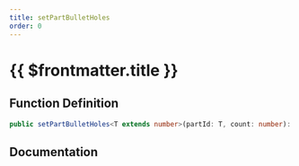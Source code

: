 ```yaml
---
title: setPartBulletHoles
order: 0
---
```


# {{ $frontmatter.title }}

## Function Definition

```ts
public setPartBulletHoles<T extends number>(partId: T, count: number): void;
```

## Documentation

<!--@include: ./parts/setPartBulletHoles.md-->
